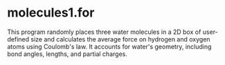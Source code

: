 # molecules1.for
This program randomly places three water molecules in a 2D box of user-defined size and calculates the average force on hydrogen and oxygen atoms using Coulomb's law. It accounts for water's geometry, including bond angles, lengths, and partial charges.

